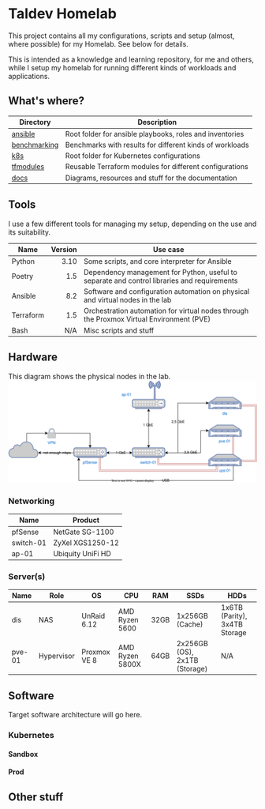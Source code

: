 # Taldev Homelab

This project contains all my configurations, scripts and setup (almost, where possible) for my Homelab. See below for
details.

This is intended as a knowledge and learning repository, for me and others, while I setup my homelab for running
different kinds of workloads and applications.

## What's where?

| Directory                    | Description                                              |
|------------------------------|----------------------------------------------------------|
| [ansible](ansible)           | Root folder for ansible playbooks, roles and inventories |
| [benchmarking](benchmarking) | Benchmarks with results for different kinds of workloads |
| [k8s](k8s)                   | Root folder for Kubernetes configurations                |
| [tfmodules](tfmodules)       | Reusable Terraform modules for different configurations  |
| [docs](docs)                 | Diagrams, resources and stuff for the documentation      |

## Tools

I use a few different tools for managing my setup, depending on the use and its suitability.

| Name      | Version | Use case                                                                                    |
|-----------|--------:|---------------------------------------------------------------------------------------------|
| Python    |    3.10 | Some scripts, and core interpreter for Ansible                                              |
| Poetry    |     1.5 | Dependency management for Python, useful to separate and control libraries and requirements |
| Ansible   |     8.2 | Software and configuration automation on physical and virtual nodes in the lab              |
| Terraform |     1.5 | Orchestration automation for virtual nodes through the Proxmox Virtual Environment (PVE)    |
| Bash      |     N/A | Misc scripts and stuff                                                                      |

## Hardware

This diagram shows the physical nodes in the lab.
![Physical hardware](/docs/hardware.drawio.svg)

### Networking

| Name      | Product           |
|-----------|-------------------|
| pfSense   | NetGate SG-1100   |
| switch-01 | ZyXel XGS1250-12  |
| ap-01     | Ubiquity UniFi HD | 

### Server(s)

| Name   | Role       | OS           | CPU             | RAM  | SSDs                          | HDDs                          |
|--------|------------|--------------|-----------------|------|-------------------------------|-------------------------------|
| dis    | NAS        | UnRaid 6.12  | AMD Ryzen 5600  | 32GB | 1x256GB (Cache)               | 1x6TB (Parity), 3x4TB Storage |
| pve-01 | Hypervisor | Proxmox VE 8 | AMD Ryzen 5800X | 64GB | 2x256GB (OS), 2x1TB (Storage) | N/A                           |

## Software

Target software architecture will go here.

### Kubernetes

#### Sandbox

#### Prod

## Other stuff

